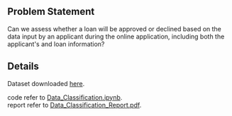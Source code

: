 ## Problem Statement
Can we assess whether a loan will be approved or declined based on the data input by an applicant during the online application, including both the applicant's and loan information?

## Details
Dataset downloaded [here](https://datahack.analyticsvidhya.com/contest/practice-problem-loan-prediction-iii/).

code refer to [Data_Classification.ipynb](https://github.com/Allison67/data-classification-loan-prediction/blob/main/Data_Classification.ipynb).    
report refer to [Data_Classification_Report.pdf](https://github.com/Allison67/data-classification-loan-prediction/blob/main/Data_Classification_Report.pdf).
